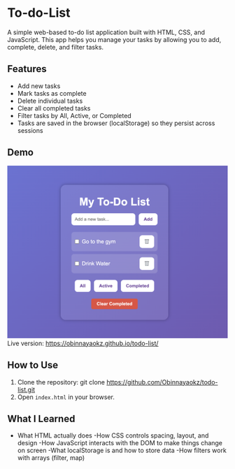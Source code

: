 # To-do-List
A simple web-based to-do list application built with HTML, CSS, and JavaScript. 
This app helps you manage your tasks by allowing you to add, complete, delete, and filter tasks.

## Features
- Add new tasks
- Mark tasks as complete
- Delete individual tasks
- Clear all completed tasks
- Filter tasks by All, Active, or Completed
- Tasks are saved in the browser (localStorage) so they persist across sessions

## Demo
![To-Do List App Screenshot](To-do_List.png)
Live version: https://obinnayaokz.github.io/todo-list/


## How to Use
1. Clone the repository:
   git clone https://github.com/Obinnayaokz/todo-list.git
2. Open `index.html` in your browser.

## What I Learned
- What HTML actually does 
-How CSS controls spacing, layout, and design
-How JavaScript interacts with the DOM to make things change on screen
-What localStorage is and how to store data
-How filters work with arrays (filter, map)
